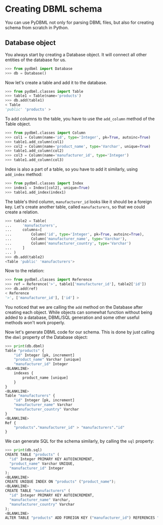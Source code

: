 # Creating DBML schema

You can use PyDBML not only for parsing DBML files, but also for creating schema from scratch in Python.

## Database object

You always start by creating a Database object. It will connect all other entities of the database for us.

```python
>>> from pydbml import Database
>>> db = Database()

```

Now let's create a table and add it to the database.

```python
>>> from pydbml.classes import Table
>>> table1 = Table(name='products')
>>> db.add(table1)
< Table
'public' 'products' >

```

To add columns to the table, you have to use the `add_column` method of the Table object.

```python
>>> from pydbml.classes import Column
>>> col1 = Column(name='id', type='Integer', pk=True, autoinc=True)
>>> table1.add_column(col1)
>>> col2 = Column(name='product_name', type='Varchar', unique=True)
>>> table1.add_column(col2)
>>> col3 = Column(name='manufacturer_id', type='Integer')
>>> table1.add_column(col3)

```

Index is also a part of a table, so you have to add it similarly, using `add_index` method:

```python
>>> from pydbml.classes import Index
>>> index1 = Index([col2], unique=True)
>>> table1.add_index(index1)

```

The table's third column, `manufacturer_id` looks like it should be a foreign key. Let's create another table, called `manufacturers`, so that we could create a relation.

```python
>>> table2 = Table(
...     'manufacturers',
...     columns=[
...         Column('id', type='Integer', pk=True, autoinc=True),
...         Column('manufacturer_name', type='Varchar'),
...         Column('manufacturer_country', type='Varchar')
...     ]
... )
>>> db.add(table2)
<Table 'public' 'manufacturers'>

```

Now to the relation:

```python
>>> from pydbml.classes import Reference
>>> ref = Reference('>', table1['manufacturer_id'], table2['id'])
>>> db.add(ref)
< Reference
'>', ['manufacturer_id'], ['id'] >

```

You noticed that we are calling the `add` method on the Database after creating each object. While objects can somewhat function without being added to a database, DBML/SQL generation and some other useful methods won't work properly.

Now let's generate DBML code for our schema. This is done by just calling the `dbml` property of the Database object:

```python
>>> print(db.dbml)
Table "products" {
    "id" Integer [pk, increment]
    "product_name" Varchar [unique]
    "manufacturer_id" Integer
<BLANKLINE>
    indexes {
        product_name [unique]
    }
}
<BLANKLINE>
Table "manufacturers" {
    "id" Integer [pk, increment]
    "manufacturer_name" Varchar
    "manufacturer_country" Varchar
}
<BLANKLINE>
Ref {
    "products"."manufacturer_id" > "manufacturers"."id"
}

```

We can generate SQL for the schema similarly, by calling the `sql` property:

```python
>>> print(db.sql)
CREATE TABLE "products" (
  "id" Integer PRIMARY KEY AUTOINCREMENT,
  "product_name" Varchar UNIQUE,
  "manufacturer_id" Integer
);
<BLANKLINE>
CREATE UNIQUE INDEX ON "products" ("product_name");
<BLANKLINE>
CREATE TABLE "manufacturers" (
  "id" Integer PRIMARY KEY AUTOINCREMENT,
  "manufacturer_name" Varchar,
  "manufacturer_country" Varchar
);
<BLANKLINE>
ALTER TABLE "products" ADD FOREIGN KEY ("manufacturer_id") REFERENCES "manufacturers" ("id");

```
